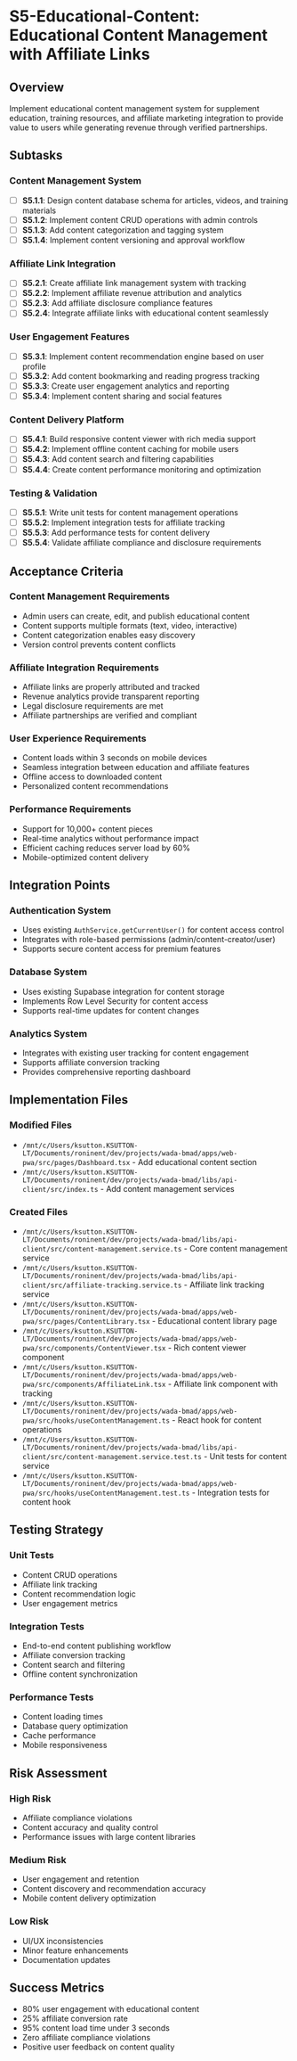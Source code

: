 # S5-Educational-Content: Educational Content Management with Affiliate Links

## Overview

Implement educational content management system for supplement education, training resources, and affiliate marketing integration to provide value to users while generating revenue through verified partnerships.

## Subtasks

### Content Management System

- [ ] **S5.1.1**: Design content database schema for articles, videos, and training materials
- [ ] **S5.1.2**: Implement content CRUD operations with admin controls
- [ ] **S5.1.3**: Add content categorization and tagging system
- [ ] **S5.1.4**: Implement content versioning and approval workflow

### Affiliate Link Integration

- [ ] **S5.2.1**: Create affiliate link management system with tracking
- [ ] **S5.2.2**: Implement affiliate revenue attribution and analytics
- [ ] **S5.2.3**: Add affiliate disclosure compliance features
- [ ] **S5.2.4**: Integrate affiliate links with educational content seamlessly

### User Engagement Features

- [ ] **S5.3.1**: Implement content recommendation engine based on user profile
- [ ] **S5.3.2**: Add content bookmarking and reading progress tracking
- [ ] **S5.3.3**: Create user engagement analytics and reporting
- [ ] **S5.3.4**: Implement content sharing and social features

### Content Delivery Platform

- [ ] **S5.4.1**: Build responsive content viewer with rich media support
- [ ] **S5.4.2**: Implement offline content caching for mobile users
- [ ] **S5.4.3**: Add content search and filtering capabilities
- [ ] **S5.4.4**: Create content performance monitoring and optimization

### Testing & Validation

- [ ] **S5.5.1**: Write unit tests for content management operations
- [ ] **S5.5.2**: Implement integration tests for affiliate tracking
- [ ] **S5.5.3**: Add performance tests for content delivery
- [ ] **S5.5.4**: Validate affiliate compliance and disclosure requirements

## Acceptance Criteria

### Content Management Requirements

- Admin users can create, edit, and publish educational content
- Content supports multiple formats (text, video, interactive)
- Content categorization enables easy discovery
- Version control prevents content conflicts

### Affiliate Integration Requirements

- Affiliate links are properly attributed and tracked
- Revenue analytics provide transparent reporting
- Legal disclosure requirements are met
- Affiliate partnerships are verified and compliant

### User Experience Requirements

- Content loads within 3 seconds on mobile devices
- Seamless integration between education and affiliate features
- Offline access to downloaded content
- Personalized content recommendations

### Performance Requirements

- Support for 10,000+ content pieces
- Real-time analytics without performance impact
- Efficient caching reduces server load by 60%
- Mobile-optimized content delivery

## Integration Points

### Authentication System

- Uses existing `AuthService.getCurrentUser()` for content access control
- Integrates with role-based permissions (admin/content-creator/user)
- Supports secure content access for premium features

### Database System

- Uses existing Supabase integration for content storage
- Implements Row Level Security for content access
- Supports real-time updates for content changes

### Analytics System

- Integrates with existing user tracking for content engagement
- Supports affiliate conversion tracking
- Provides comprehensive reporting dashboard

## Implementation Files

### Modified Files

- `/mnt/c/Users/ksutton.KSUTTON-LT/Documents/roninent/dev/projects/wada-bmad/apps/web-pwa/src/pages/Dashboard.tsx` - Add educational content section
- `/mnt/c/Users/ksutton.KSUTTON-LT/Documents/roninent/dev/projects/wada-bmad/libs/api-client/src/index.ts` - Add content management services

### Created Files

- `/mnt/c/Users/ksutton.KSUTTON-LT/Documents/roninent/dev/projects/wada-bmad/libs/api-client/src/content-management.service.ts` - Core content management service
- `/mnt/c/Users/ksutton.KSUTTON-LT/Documents/roninent/dev/projects/wada-bmad/libs/api-client/src/affiliate-tracking.service.ts` - Affiliate link tracking service
- `/mnt/c/Users/ksutton.KSUTTON-LT/Documents/roninent/dev/projects/wada-bmad/apps/web-pwa/src/pages/ContentLibrary.tsx` - Educational content library page
- `/mnt/c/Users/ksutton.KSUTTON-LT/Documents/roninent/dev/projects/wada-bmad/apps/web-pwa/src/components/ContentViewer.tsx` - Rich content viewer component
- `/mnt/c/Users/ksutton.KSUTTON-LT/Documents/roninent/dev/projects/wada-bmad/apps/web-pwa/src/components/AffiliateLink.tsx` - Affiliate link component with tracking
- `/mnt/c/Users/ksutton.KSUTTON-LT/Documents/roninent/dev/projects/wada-bmad/apps/web-pwa/src/hooks/useContentManagement.ts` - React hook for content operations
- `/mnt/c/Users/ksutton.KSUTTON-LT/Documents/roninent/dev/projects/wada-bmad/libs/api-client/src/content-management.service.test.ts` - Unit tests for content service
- `/mnt/c/Users/ksutton.KSUTTON-LT/Documents/roninent/dev/projects/wada-bmad/apps/web-pwa/src/hooks/useContentManagement.test.ts` - Integration tests for content hook

## Testing Strategy

### Unit Tests

- Content CRUD operations
- Affiliate link tracking
- Content recommendation logic
- User engagement metrics

### Integration Tests

- End-to-end content publishing workflow
- Affiliate conversion tracking
- Content search and filtering
- Offline content synchronization

### Performance Tests

- Content loading times
- Database query optimization
- Cache performance
- Mobile responsiveness

## Risk Assessment

### High Risk

- Affiliate compliance violations
- Content accuracy and quality control
- Performance issues with large content libraries

### Medium Risk

- User engagement and retention
- Content discovery and recommendation accuracy
- Mobile content delivery optimization

### Low Risk

- UI/UX inconsistencies
- Minor feature enhancements
- Documentation updates

## Success Metrics

- 80% user engagement with educational content
- 25% affiliate conversion rate
- 95% content load time under 3 seconds
- Zero affiliate compliance violations
- Positive user feedback on content quality
